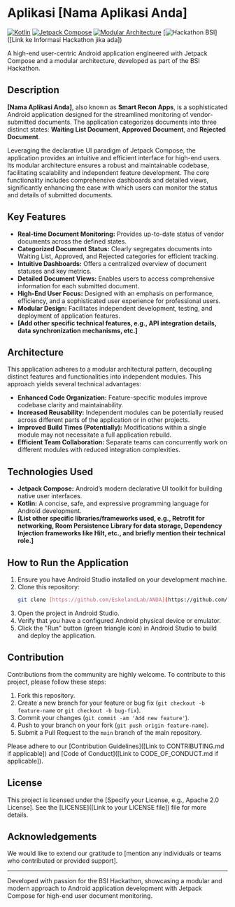 # Aplikasi [Nama Aplikasi Anda]

[![Kotlin](https://img.shields.io/badge/kotlin-1.9.25-blueviolet.svg?style=flat-square&logo=kotlin)](https://kotlinlang.org/)
[![Jetpack Compose](https://img.shields.io/badge/Jetpack%20Compose-latest-brightgreen.svg?style=flat-square&logo=android)](https://developer.android.com/jetpack/compose)
[![Modular Architecture](https://img.shields.io/badge/Architecture-Modular-yellow.svg?style=flat-square)](https://en.wikipedia.org/wiki/Modular_design)
[![Hackathon BSI](https://img.shields.io/badge/Hackathon-BSI-informational.svg?style=flat-square)]([Link ke Informasi Hackathon jika ada])

A high-end user-centric Android application engineered with Jetpack Compose and a modular architecture, developed as part of the BSI Hackathon.

## Description

**[Nama Aplikasi Anda]**, also known as **Smart Recon Apps**, is a sophisticated Android application designed for the streamlined monitoring of vendor-submitted documents. The application categorizes documents into three distinct states: **Waiting List Document**, **Approved Document**, and **Rejected Document**.

Leveraging the declarative UI paradigm of Jetpack Compose, the application provides an intuitive and efficient interface for high-end users. Its modular architecture ensures a robust and maintainable codebase, facilitating scalability and independent feature development. The core functionality includes comprehensive dashboards and detailed views, significantly enhancing the ease with which users can monitor the status and details of submitted documents.

## Key Features

* **Real-time Document Monitoring:** Provides up-to-date status of vendor documents across the defined states.
* **Categorized Document Status:** Clearly segregates documents into Waiting List, Approved, and Rejected categories for efficient tracking.
* **Intuitive Dashboards:** Offers a centralized overview of document statuses and key metrics.
* **Detailed Document Views:** Enables users to access comprehensive information for each submitted document.
* **High-End User Focus:** Designed with an emphasis on performance, efficiency, and a sophisticated user experience for professional users.
* **Modular Design:** Facilitates independent development, testing, and deployment of application features.
* **[Add other specific technical features, e.g., API integration details, data synchronization mechanisms, etc.]**

## Architecture

This application adheres to a modular architectural pattern, decoupling distinct features and functionalities into independent modules. This approach yields several technical advantages:

* **Enhanced Code Organization:** Feature-specific modules improve codebase clarity and maintainability.
* **Increased Reusability:** Independent modules can be potentially reused across different parts of the application or in other projects.
* **Improved Build Times (Potentially):** Modifications within a single module may not necessitate a full application rebuild.
* **Efficient Team Collaboration:** Separate teams can concurrently work on different modules with reduced integration complexities.

## Technologies Used

* **Jetpack Compose:** Android’s modern declarative UI toolkit for building native user interfaces.
* **Kotlin:** A concise, safe, and expressive programming language for Android development.
* **[List other specific libraries/frameworks used, e.g., Retrofit for networking, Room Persistence Library for data storage, Dependency Injection frameworks like Hilt, etc., and briefly mention their technical role.]**

## How to Run the Application

1.  Ensure you have Android Studio installed on your development machine.
2.  Clone this repository:
    ```bash
    git clone [https://github.com/EskelandLab/ANDA](https://github.com/EskelandLab/ANDA)
    ```
3.  Open the project in Android Studio.
4.  Verify that you have a configured Android physical device or emulator.
5.  Click the "Run" button (green triangle icon) in Android Studio to build and deploy the application.

## Contribution

Contributions from the community are highly welcome. To contribute to this project, please follow these steps:

1.  Fork this repository.
2.  Create a new branch for your feature or bug fix (`git checkout -b feature-name` or `git checkout -b bug-fix`).
3.  Commit your changes (`git commit -am 'Add new feature'`).
4.  Push to your branch on your fork (`git push origin feature-name`).
5.  Submit a Pull Request to the `main` branch of the main repository.

Please adhere to our [Contribution Guidelines]([Link to CONTRIBUTING.md if applicable]) and [Code of Conduct]([Link to CODE_OF_CONDUCT.md if applicable]).

## License

This project is licensed under the [Specify your License, e.g., Apache 2.0 License]. See the [LICENSE]([Link to your LICENSE file]) file for more details.

## Acknowledgements

We would like to extend our gratitude to [mention any individuals or teams who contributed or provided support].

---

Developed with passion for the BSI Hackathon, showcasing a modular and modern approach to Android application development with Jetpack Compose for high-end user document monitoring.

